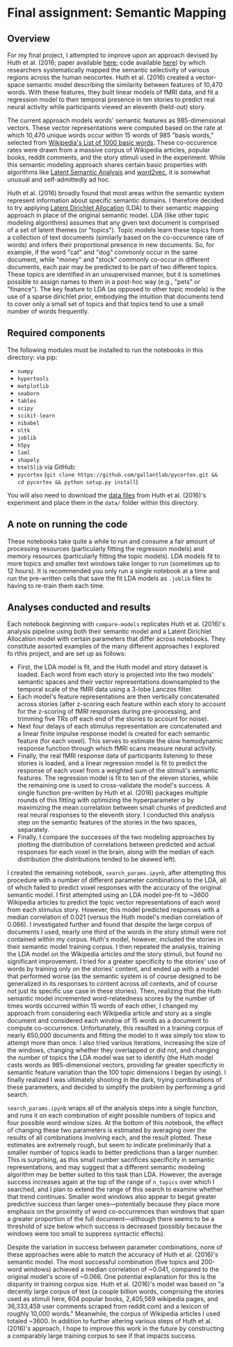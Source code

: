 # Final assignment: Semantic Mapping

## Overview

For my final project, I attempted to improve upon an approach devised by Huth et al. (2016; paper available [here](https://www.nature.com/articles/nature17637); code available [here](https://github.com/HuthLab/speechmodeltutorial/)) by which researchers systematically mapped the semantic selectivity of various regions across the human neocortex.  Huth et al. (2016) created a vector-space semantic model describing the similarity between features of 10,470 words.  With these features, they built linear models of fMRI data, and fit a regression model to their temporal presence in ten stories to predict real neural activity while participants viewed an eleventh (held-out) story.  

The current approach models words' semantic features as 985-dimensional vectors.  These vector representations were computed based on the rate at which 10,470 unique words occur within 15 words of 985 "basis words," selected from [Wikipedia's List of 1000 basic words](https://simple.wikipedia.org/wiki/Wikipedia:List_of_1000_basic_words). These co-occurence rates were drawn from a massive corpus of Wikipedia articles, popular books, reddit comments, and the story stimuli used in the experiment.  While this semantic modeling approach shares certain basic properties with algorithms like [Latent Semantic Analysis](https://en.wikipedia.org/wiki/Latent_semantic_analysis) and [word2vec](https://en.wikipedia.org/wiki/Word2vec), it is somewhat unusual and self-admittedly ad hoc.

Huth et al. (2016) broadly found that most areas within the semantic system represent information about specific semantic domains.  I therefore decided to try applying [Latent Dirichlet Allocation](https://en.wikipedia.org/wiki/Latent_Dirichlet_allocation) (LDA) to their semantic mapping approach in place of the original semantic model.  LDA (like other topic modeling algorithms) assumes that any given text document is comprised of a set of latent themes (or "topics").  Topic models learn these topics from a collection of text documents (similarly based on the co-occurence rate of words) and infers their proportional presence in new documents.  So, for example, if the word "cat" and "dog" commonly occur in the same document, while "money" and "stock" commonly co-occur in different documents, each pair may be predicted to be part of two different topics.  These topics are identified in an unsupervised manner, but it is sometimes possible to assign names to them in a post-hoc way (e.g., "pets" or "finance").  The key feature to LDA (as opposed to other topic models) is the use of a sparse dirichlet prior, embodying the intuition that documents tend to cover only a small set of topics and that topics tend to use a small number of words frequently.

## Required components

The following modules must be installed to run the notebooks in this directory:
via pip:
- `numpy`
- `hypertools`
- `matplotlib`
- `seaborn`
- `tables`
- `scipy`
- `scikit-learn`
- `nibabel`
- `nltk`
- `joblib`
- `h5py`
- `lxml`
- `shapely`
- `html5lib`
via GitHub:
- `pycortex` (`git clone https://github.com/gallantlab/pycortex.git && cd pycortex && python setup.py install`)

You will also need to download the [data files](https://utexas.box.com/shared/static/4n3lemyec0wlj5rcr80991nxwflsbks9.zip) from Huth et al. (2016)'s experiment and place them in the `data/` folder within this directory.

## A note on running the code

These notebooks take quite a while to run and consume a fair amount of processing resources (particularly fitting the regression models) and memory resources (particularly fitting the topic models).  LDA models fit to more topics and smaller text windows take longer to run (sometimes up to 12 hours).  It is recommended you only run a single notebook at a time and run the pre-written cells that save the fit LDA models as `.joblib` files to having to re-train them each time.  

## Analyses conducted and results

Each notebook beginning with `compare-models` replicates Huth et al. (2016)'s analysis pipeline using both their semantic model and a Latent Dirichlet Allocation model with certain parameters that differ across notebooks.  They constitute assorted examples of the many different approaches I explored fo rthis project, and are set up as follows:
- First, the LDA model is fit, and the Huth model and story dataset is loaded.  Each word from each story is projected into the two models' semantic spaces and their vector representations downsampled to the temporal scale of the fMRI data using a 3-lobe Lanczos filter.  
- Each model's feature representations are then vertically concatenated across stories (after z-scoring each feature within each story to account for the z-scoring of fMRI responses during pre-processing, and trimming five TRs off each end of the stories to account for noise).  
- Next four delays of each stimulus representation are concatenated and a linear finite impulse response model is created for each semantic feature (for each voxel).  This serves to estimate the slow hemodynamic response function through which fMRI scans measure neural activity.  
- Finally, the real fMRI response data of participants listening to these stories is loaded, and a linear regression model is fit to predict the response of each voxel from a weighted sum of the stimuli's semantic features.  The regression model is fit to ten of the eleven stories, while the remaining one is used to cross-validate the model's success. A single function pre-written by Huth et al. (2016) packages multiple rounds of this fitting with optimizing the hyperparameter &alpha; by maximizing the mean correlation between small chunks of predicted and real neural responses to the eleventh story.  I conducted this analysis step on the semantic features of the stories in the two spaces, separately.
- Finally, I compare the successes of the two modeling approaches by plotting the distribution of correlations between predicted and actual responses for each voxel in the brain, along with the median of each distribution (the distributions tended to be skewed left).

I created the remaining notebook, `search_params.ipynb`, after attempting this procedure with a number of different parameter combinations to the LDA, all of which failed to predict voxel responses with the accuracy of the original semantic model.  I first attempted using an LDA model pre-fit to ~3600 Wikipedia articles to predict the topic vector representations of each word from each stimulus story.  However, this model predicted responses with a median correlation of 0.021 (versus the Huth model's median correlation of 0.066).  I investigated further and found that despite the large corpus of documents I used, nearly one third of the words in the story stimuli were not contained within my corpus.  Huth's model, however, included the stories in their semantic model training corpus.  I then repeated the analysis, training the LDA model on the Wikipedia articles _and_ the story stimuli, but found no significant improvement.  I tried for a greater specificity to the stories' use of words by training only on the stories' content, and ended up with a model that performed worse (as the semantic system is of course designed to be generalized in its responses to content across _all_ contexts, and of course not just its specific use case in these stories).  Then, realizing that the Huth semantic model incremented word-relatedness scores by the number of times words occurred within 15 words of each other, I changed my approach from considering each Wikipedia article and story as a single document and considered each window of 15 words as a document to compute co-occurrence.  Unfortunately, this resulted in a training corpus of nearly 650,000 documents and fitting the model to it was simply too slow to attempt more than once.  I also tried various iterations, increasing the size of the windows, changing whether they overlapped or did not, and changing the number of topics the LDA model was set to identify (the Huth model casts words as 985-dimensional vectors, providing far greater specificity in semantic feature variation than the 100 topic dimensions I began by using).  I finally realized I was ultimately shooting in the dark, trying combinations of these parameters, and decided to simplify the problem by performing a grid search.  

`search_params.ipynb` wraps all of the analysis steps into a single function, and runs it on each combination of eight possible numbers of topics and four possible word window sizes.  At the bottom of this notebook, the effect of changing these two parameters is estimated by averaging over the results of all combinations involving each, and the result plotted.  These estimates are extremely rough, but seem to indicate preliminarily that a smaller number of topics leads to better predictions than a larger number.  This is surprising, as this small number sacrifices specificity in semantic representations, and may suggest that a different semantic modeling algorithm may be better suited to this task than LDA.  However, the average success increases again at the top of the range of `n_topics` over which I searched, and I plan to extend the range of this search to examine whether that trend continues.  Smaller word windows also appear to begat greater predictive success than larger ones—potentially because they place more emphasis on the proximity of word co-occurrences than windows that span a greater proportion of the full document—although there seems to be a threshold of size below which success is decreased (possibly because the windows were too small to suppress syntactic effects).

Despite the variation in success between parameter combinations, none of these approaches were able to match the accuracy of Huth et al. (2016)'s semantic model.  The most successful combination (five topics and 200-word windows) achieved a median correlation of ~0.041, compared to the original model's score of ~0.066.  One potential explanation for this is the disparity in training corpus size.  Huth et al. (2016)'s model was based on "a decently large corpus of text (a couple billion words, comprising the stories used as stimuli here, 604 popular books, 2,405,569 wikipedia pages, and 36,333,459 user comments scraped from reddit.com) and a lexicon of roughly 10,000 words."  Meanwhile, the corpus of Wikipedia articles I used totaled ~3600.  In addition to further altering various steps of Huth et al. (2016)'s approach, I hope to improve this work in the future by constructing a comparably large training corpus to see if that impacts success.
